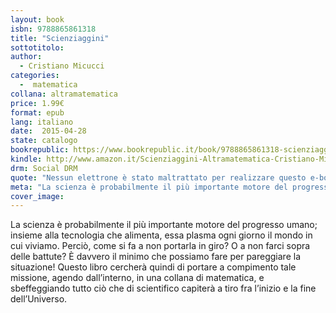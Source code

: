 ```yaml
---
layout: book
isbn: 9788865861318
title: "Scienziaggini"
sottotitolo:
author:
  - Cristiano Micucci
categories:
  -  matematica
collana: altramatematica
price: 1.99€
format: epub
lang: italiano
date:  2015-04-28
state: catalogo
bookrepublic: https://www.bookrepublic.it/book/9788865861318-scienziaggini/
kindle: http://www.amazon.it/Scienziaggini-Altramatematica-Cristiano-Micucci-ebook/dp/B00WT938SG/ref=sr_1_1?ie=UTF8&qid=1430299811&sr=8-1&keywords=scienziaggini
drm: Social DRM
quote: "Nessun elettrone è stato maltrattato per realizzare questo e-book"
meta: "La scienza è probabilmente il più importante motore del progresso umano; insieme alla tecnologia che alimenta, essa plasma ogni giorno il mondo in cui viviamo. Perciò, come si fa a non portarla in giro? O a non farci sopra delle battute? È davvero il minimo che possiamo fare per pareggiare la situazione!"
cover_image:
---
```

La scienza è probabilmente il più importante motore del progresso umano; insieme alla tecnologia che alimenta, essa plasma ogni giorno il mondo in cui viviamo. Perciò, come si fa a non portarla in giro? O a non farci sopra delle battute? È davvero il minimo che possiamo fare per pareggiare la situazione! Questo libro cercherà quindi di portare a compimento tale missione, agendo dall’interno, in una collana di matematica, e sbeffeggiando tutto ciò che di scientifico capiterà a tiro fra l’inizio e la fine dell’Universo.
